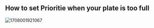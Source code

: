 ## How to set Prioritie when your plate is too full
![1708001921067](https://github.com/AdyKalra/awesome-leadership/assets/8856857/1b2d8c8c-33b7-48fc-b0f4-9d76ba2bce88)
